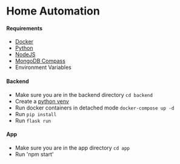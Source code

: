 # Home Automation

#### Requirements
- [Docker](https://www.docker.com/products/docker-desktop/)
- [Python](https://www.python.org/downloads/)
- [NodeJS](https://nodejs.org/en/download)
- [MongoDB Compass](https://www.mongodb.com/try/download/compass)
- Environment Variables

#### Backend

- Make sure you are in the backend directory `cd backend`
- Create a [python venv](https://docs.python.org/3/tutorial/venv.html)
- Run docker containers in detached mode `docker-compose up -d`
- Run `pip install`
- Run `flask run`

#### App

- Make sure you are in the app directory `cd app`
- Run 'npm start'

